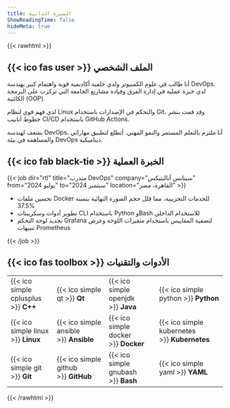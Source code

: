 ```yaml
---
title: السيرة الذاتية
ShowReadingTime: false
hideMeta: true
---
```


{{< rawhtml >}}

<h2><span class="fa-centered">{{< ico fas user >}}</span>&nbsp;الملف الشخصي</h2>
<div>
    <p>
        أنا طالب في علوم الكمبيوتر ولدي خلفية أكاديمية قوية واهتمام كبير بهندسة DevOps.
        لدي خبرة عملية في إدارة الفرق وقيادة مشاريع الجامعة التي تركزت على البرمجة الكائنية (OOP).
    </p>
    <p>
        لدي فهم قوي لنظام Linux والتحكم في الإصدارات باستخدام Git،
        وقد قمت بنشر خطوط أنابيب CI/CD باستخدام GitHub Actions.
    </p>
    <p>
        بشغف لهندسة DevOps،
        أنا ملتزم بالتعلم المستمر والنمو المهني.
        أتطلع لتطبيق مهاراتي والمساهمة في بيئة DevOps ديناميكية.
    </p>
</div>
<h2><span class="fa-centered">{{< ico fab black-tie >}}</span>&nbsp;الخبرة العملية</h2>
{{< job dir="rtl" title="متدرب DevOps" company="سينابس أناليتيكس" from="يوليو 2024" to="سبتمبر 2024" location="القاهرة، مصر" >}}
<ul>
  <li>تحسين ملفات Docker للخدمات التجريبية، مما قلل حجم الصورة النهائية بنسبة 37.5%</li>
  <li>تطوير أدوات وسكريبتات CLI باستخدام Python وBash للاستخدام الداخلي</li>
  <li>تجديد لوحة التحكم Grafana لتصفية المقاييس باستخدام متغيرات اللوحة وعرض تنبيهات Prometheus</li>
</ul>
{{< /job >}}
<h2><span class="fa-centered">{{< ico fas toolbox >}}</span>&nbsp;الأدوات والتقنيات</h2>
<table dir="ltr" class="full-width-table">
  <tr>
    <td><span class="fa-centered">{{< ico simple cplusplus >}}</span>&nbsp;<strong>C++</strong></td>
    <td><span class="fa-centered">{{< ico simple qt >}}</span>&nbsp;<strong>Qt</strong></td>
    <td><span class="fa-centered">{{< ico simple openjdk >}}</span>&nbsp;<strong>Java</strong></td>
    <td><span class="fa-centered">{{< ico simple python >}}</span>&nbsp;<strong>Python</strong></td>
  </tr>
  <tr>
    <td><span class="fa-centered">{{< ico simple linux >}}</span>&nbsp;<strong>Linux</strong></td>
    <td><span class="fa-centered">{{< ico simple ansible >}}</span>&nbsp;<strong>Ansible</strong></td>
    <td><span class="fa-centered">{{< ico simple docker >}}</span>&nbsp;<strong>Docker</strong></td>
    <td><span class="fa-centered">{{< ico simple kubernetes >}}</span>&nbsp;<strong>Kubernetes</strong></td>
  </tr>
  <tr>
    <td><span class="fa-centered">{{< ico simple git >}}</span>&nbsp;<strong>Git</strong></td>
    <td><span class="fa-centered">{{< ico simple github >}}</span>&nbsp;<strong>GitHub</strong></td>
    <td><span class="fa-centered">{{< ico simple gnubash >}}</span>&nbsp;<strong>Bash</strong></td>
    <td><span class="fa-centered">{{< ico simple yaml >}}</span>&nbsp;<strong>YAML</strong></td>
  </tr>
</table>
</body>
{{< /rawhtml >}}
